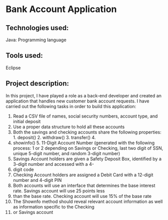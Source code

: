 # Bank Account Application

## Technologies used:
Java: Programming language

## Tools used:
Eclipse

## Project description:
In this project, I have played a role as a back-end developer and created an application that handles new customer 
bank account requests. I have carried out the following tasks in order to build this application:

1. Read a CSV file of names, social security numbers, account type, and initial deposit
2. Use a proper data structure to hold all these accounts
3. Both the savings and checking accounts share the following properties: 1. deposit() 2. withdraw() 3. transfer() 4.
4. showinfo() 5. 11-Digit Account Number (generated with the following process: 1 or 2 depending on Savings or
Checking, last two digit of SSN, unique 5-digit number, and random 3-digit number)
5. Savings Account holders are given a Safety Deposit Box, identified by a 3-digit number and accessed with a 4-
6. digit code
7. Checking Account holders are assigned a Debit Card with a 12-digit number and 4-digit PIN
8. Both accounts will use an interface that determines the base interest rate. Savings account will use 25 points less
9. than the base rate. Checking account will use 15% of the base rate
10. The Shownfo method should reveal relevant account information as well as information specific to the Checking
11. or Savings account
